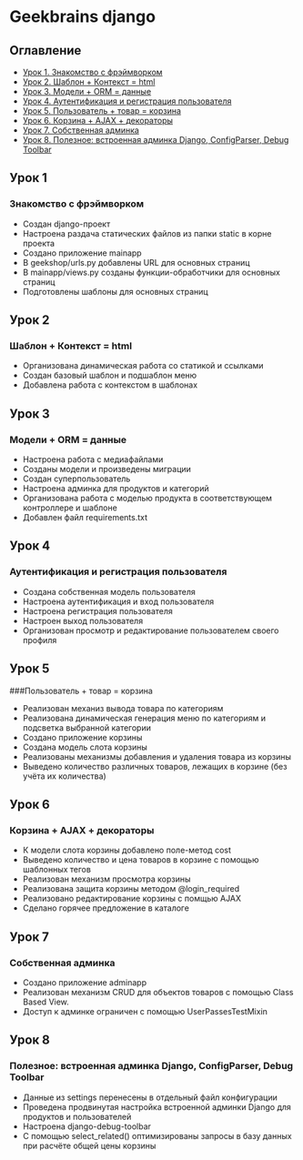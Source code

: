 # Geekbrains django

## Оглавление

- [Урок 1. Знакомство с фрэймворком](#Урок-1)
- [Урок 2. Шаблон + Контекст = html](#Урок-2)
- [Урок 3. Модели + ORM = данные](#Урок-3)
- [Урок 4. Аутентификация и регистрация пользователя](#Урок-4)
- [Урок 5. Пользователь + товар = корзина](#Урок-5)
- [Урок 6. Корзина + AJAX + декораторы](#Урок-6)
- [Урок 7. Собственная админка](#Урок-7)
- [Урок 8. Полезное: встроенная админка Django, ConfigParser, Debug Toolbar](#Урок-8)


## Урок 1
### Знакомство с фрэймворком
- Создан django-проект
- Настроена раздача статических файлов из папки static в корне проекта
- Создано приложение mainapp
- В geekshop/urls.py добавлены URL для основных страниц
- В mainapp/views.py созданы функции-обработчики для основных страниц
- Подготовлены шаблоны для основных страниц

## Урок 2 
### Шаблон + Контекст = html

- Организована динамическая работа со статикой и ссылками
- Создан базовый шаблон и подшаблон меню
- Добавлена работа с контекстом в шаблонах

## Урок 3
### Модели + ORM = данные

- Настроена работа с медиафайлами
- Созданы модели и произведены миграции
- Создан суперпользователь
- Настроена админка для продуктов и категорий
- Организована работа с моделью продукта в соответствующем контроллере и шаблоне
- Добавлен файл requirements.txt

## Урок 4
### Аутентификация и регистрация пользователя

- Создана собственная модель пользователя
- Настроена аутентификация и вход пользователя
- Настроена регистрация пользователя
- Настроен выход пользователя
- Организован просмотр и редактирование пользователем своего профиля

## Урок 5
###Пользователь + товар = корзина

- Реализован механиз вывода товара по категориям
- Реализована динамическая генерация меню по категориям и подсветка выбранной категории
- Создано приложение корзины
- Создана модель слота корзины
- Реализованы механизмы добавления и удаления товара из корзины
- Выведено количество различных товаров, лежащих в корзине (без учёта их количества)

## Урок 6
### Корзина + AJAX + декораторы
- К модели слота корзины добавлено поле-метод cost 
- Выведено количество и цена товаров в корзине с помощью шаблонных тегов
- Реализован механизм просмотра корзины
- Реализована защита корзины методом @login_required
- Реализовано редактирование корзины с помщью AJAX
- Сделано горячее предложение в каталоге

## Урок 7
### Собственная админка

- Создано приложение adminapp
- Реализован механизм CRUD для объектов товаров с помощью Class Based View. 
- Доступ к админке ограничен с помощью UserPassesTestMixin

## Урок 8
### Полезное: встроенная админка Django, ConfigParser, Debug Toolbar

- Данные из settings перенесены в отдельный файл конфигурации
- Проведена продвинутая настройка встроенной админки Django для продуктов и пользователей
- Настроена django-debug-toolbar
- С помощью select_related() оптимизированы запросы в базу данных при расчёте общей цены корзины